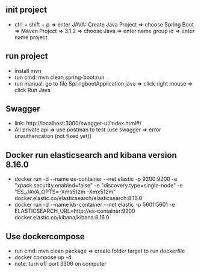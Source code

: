 ## init project

- ctrl + shift + p => enter JAVA: Create Java Project => choose Spring Boot => Maven Project => 3.1.2 => choose Java => enter name group id => enter name project.

## run project

- install mvn
- run cmd: mvn clean spring-boot:run
- run manual: go to file SpringbootApplication.java => click right mouse => click Run Java

## Swagger

- link: http://localhost:3000/swagger-ui/index.html#/
- All private api => use postman to test (use swagger => error unauthencation (not fixed yet))

## Docker run elasticsearch and kibana version 8.16.0

- docker run -d --name es-container --net elastic -p 9200:9200 -e "xpack.security.enabled=false" -e "discovery.type=single-node" -e "ES_JAVA_OPTS=-Xms512m -Xmx512m" docker.elastic.co/elasticsearch/elasticsearch:8.16.0
- docker run -d --name kb-container --net elastic -p 5601:5601 -e ELASTICSEARCH_URL=http://es-container:9200 docker.elastic.co/kibana/kibana:8.16.0
## Use dockercompose
- run cmd: mvn clean package => create folder target to run dockerfile
- docker compose up -d
- note: turn off port 3306 on computer
